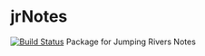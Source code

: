 # jrNotes
[![Build Status](https://api.travis-ci.org/jr-packages/jrNotes.png?branch=master)](https://travis-ci.org/jr-packages/)
Package for Jumping Rivers Notes
